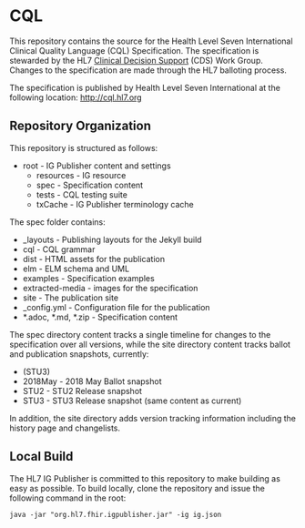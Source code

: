 # CQL

This repository contains the source for the Health Level Seven International Clinical Quality Language (CQL)  Specification. The specification is stewarded by the HL7 [Clinical Decision Support](http://www.hl7.org/Special/committees/dss/index.cfm) (CDS) Work Group. Changes to the specification are made through the HL7 balloting process.

The specification is published by Health Level Seven International at the following location: http://cql.hl7.org

## Repository Organization

This repository is structured as follows:

- root - IG Publisher content and settings
    - resources - IG resource
    - spec - Specification content
    - tests - CQL testing suite
    - txCache - IG Publisher terminology cache
    
The spec folder contains:

- \_layouts - Publishing layouts for the Jekyll build
- cql - CQL grammar
- dist - HTML assets for the publication
- elm - ELM schema and UML
- examples - Specification examples
- extracted-media - images for the specification
- site - The publication site
- \_config.yml - Configuration file for the publication
- \*.adoc, \*.md, \*.zip - Specification content

The spec directory content tracks a single timeline for changes to the specification over all versions, while the site directory content tracks ballot and publication snapshots, currently:

- <currently published specification content> (STU3)
- 2018May - 2018 May Ballot snapshot
- STU2 - STU2 Release snapshot
- STU3 - STU3 Release snapshot (same content as current)

In addition, the site directory adds version tracking information including the history page and changelists.

## Local Build

The HL7 IG Publisher is committed to this repository to make building as easy as possible. To build locally, clone the repository and issue the following command in the root:

    java -jar "org.hl7.fhir.igpublisher.jar" -ig ig.json